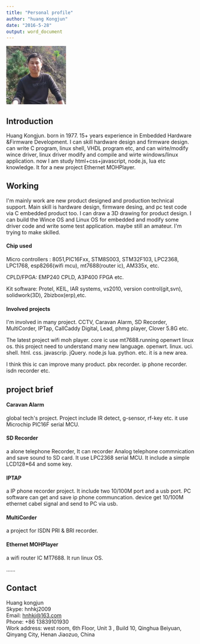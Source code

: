 ```yaml
---
title: "Personal profile"
author: "huang Kongjun"
date: "2016-5-28"
output: word_document
---
```


![image001](img/image001.jpg)

## Introduction

Huang Kongjun. born in 1977. 15+ years experience in Embedded Hardware &Firmware Development. I can skill hardware design  and firmware design. can write C program, linux shell, VHDL program etc, and can wirte/modify wince driver, linux driver modify and compile and wirte windows/linux application. now I am study html+css+javascript, node.js, lua etc knowledge. It for a new project Ethernet MOHPlayer.

## Working

I'm mainly work are new product designed and production technical support. Main skill is hardware design, firmware desing, and pc test code via C embedded product too. I can draw a 3D drawing for product design. I can build the Wince OS and Linux OS for embedded and modify some driver code and write some test application. maybe still an amateur. I'm trying to make skilled.

#### Chip used

Micro controllers : 8051,PIC16Fxx, STM8S003, STM32F103, LPC2368, LPC1768, esp8266(wifi mcu), mt7688(router ic), AM335x, etc.

CPLD/FPGA: EMP240 CPLD, A3P400 FPGA etc. 

Kit software: Protel, KEIL, IAR systems, vs2010, version control(git,svn), solidwork(3D), 2bizbox(erp),etc.

#### Involved projects

I'm involved in many project. CCTV, Caravan Alarm, SD Recorder, MultiCorder, IPTap, CallCaddy Digital, Lead, phmg player, Clover 5.8G etc.

The latest project wifi moh player. core ic use mt7688.running openwrt linux os. this project need to understand many new language. openwrt. linux. uci. shell. htnl. css. javascrip. jQuery. node.js lua. python. etc. it is a new area.

I think this ic can improve many product. pbx recorder. ip phone recorder. isdn recorder etc. 

## project brief

#### Caravan Alarm

global tech's project. Project include IR detect, g-sensor, rf-key etc. it use Microchip PIC16F serial MCU.

#### SD Recorder

a alone telephone Recorder, It can recorder Analog telephone commnication and save sound to SD card. It use LPC2368 serial MCU. It include a simple LCD128*64 and some key.

#### IPTAP

a IP phone recorder project. It include two 10/100M port and a usb port. PC software can get and save ip phone communcation. 
device get 10/100M ethernet cabel signal and send to PC via usb.

#### MultiCorder

a project for ISDN PRI & BRI recorder.

#### Ethernet MOHPlayer

a wifi router IC MT7688. It run linux OS.

......


## Contact

Huang kongjun  
Skype: hnhkj2009  
Email: hnhkj@163.com  
Phone: +86 13839101930  
Work address: west room, 6th Floor, Unit 3 , Build 10, Qinghua Beiyuan, Qinyang City, Henan Jiaozuo, China
